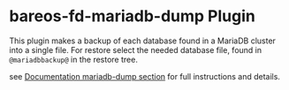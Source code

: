 # bareos-fd-mariadb-dump Plugin

This plugin makes a backup of each database found in a MariaDB cluster into a single file.
For restore select the needed database file, found in `@mariadbbackup@` in the restore tree.

see [Documentation mariadb-dump section](https://docs.bareos.org/Appendix/Howtos.html#backup-of-mariadb-databases-using-the-contrib-python-mariadb-plugin) for full instructions and details.